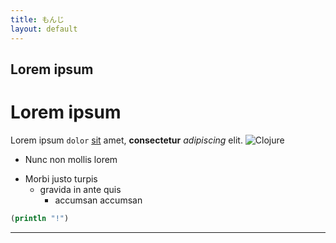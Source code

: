```yaml
---
title: もんじ
layout: default
---
```


Lorem ipsum
-----------
Lorem ipsum
===========

Lorem ipsum `dolor` [sit](#sit) amet, **consectetur** *adipiscing* elit. ![Clojure](//clojure.org/images/clojure-logo-120b.png)

- Nunc non mollis lorem
+ Morbi justo turpis
	* gravida in ante quis
	  - accumsan accumsan

```Clojure
(println "!")
```

-------------------------
